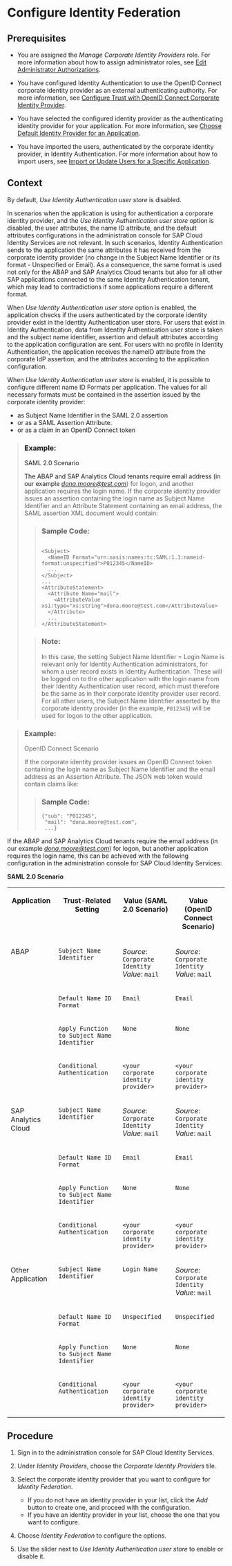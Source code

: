 <!-- loio749284f4498649ba8e8bcc3e8342b9dd -->

# Configure Identity Federation



<a name="loio749284f4498649ba8e8bcc3e8342b9dd__prereq_tvw_gtk_25b"/>

## Prerequisites

-   You are assigned the *Manage Corporate Identity Providers* role. For more information about how to assign administrator roles, see [Edit Administrator Authorizations](../Operation-Guide/edit-administrator-authorizations-86ee374.md).

-   You have configured Identity Authentication to use the OpenID Connect corporate identity provider as an external authenticating authority. For more information, see [Configure Trust with OpenID Connect Corporate Identity Provider](../Operation-Guide/configure-trust-with-openid-connect-corporate-identity-provider-8ff83a1.md).

-   You have selected the configured identity provider as the authenticating identity provider for your application. For more information, see [Choose Default Identity Provider for an Application](../Operation-Guide/choose-default-identity-provider-for-an-application-e9d8274.md).

-   You have imported the users, authenticated by the corporate identity provider, in Identity Authentication. For more information about how to import users, see [Import or Update Users for a Specific Application](../Operation-Guide/import-or-update-users-for-a-specific-application-33838e0.md).




<a name="loio749284f4498649ba8e8bcc3e8342b9dd__context_imb_h32_25b"/>

## Context

By default, *Use Identity Authentication user store* is disabled.

In scenarios when the application is using for authentication a corporate identity provider, and the *Use Identity Authentication user store* option is disabled, the user attributes, the name ID attribute, and the default attributes configurations in the administration console for SAP Cloud Identity Services are not relevant. In such scenarios, Identity Authentication sends to the application the same attributes it has received from the corporate identity provider \(no change in the Subject Name Identifier or its format - Unspecified or Email\). As a consequence, the same format is used not only for the ABAP and SAP Analytics Cloud tenants but also for all other SAP applications connected to the same Identity Authentication tenant, which may lead to contradictions if some applications require a different format.

When *Use Identity Authentication user store* option is enabled, the application checks if the users authenticated by the corporate identity provider exist in the Identity Authentication user store. For users that exist in Identity Authentication, data from Identity Authentication user store is taken and the subject name identifier, assertion and default attributes according to the application configuration are sent. For users with no profile in Identity Authentication, the application receives the nameID attribute from the corporate IdP assertion, and the attributes according to the application configuration.

When *Use Identity Authentication user store* is enabled, it is possible to configure different name ID Formats per application. The values for all necessary formats must be contained in the assertion issued by the corporate identity provider:

-   as Subject Name Identifier in the SAML 2.0 assertion
-   or as a SAML Assertion Attribute.
-   or as a claim in an OpenID Connect token

> ### Example:  
> SAML 2.0 Scenario
> 
> The ABAP and SAP Analytics Cloud tenants require email address \(in our example *dona.moore@test.com*\) for logon, and another application requires the login name. If the corporate identity provider issues an assertion containing the login name as Subject Name Identifier and an Attribute Statement containing an email address, the SAML assertion XML document would contain:
> 
> > ### Sample Code:  
> > ```
> > 
> > <Subject>
> >   <NameID Format="urn:oasis:names:tc:SAML:1.1:nameid-format:unspecified">P012345</NameID>
> >   ...
> > </Subject>
> > ...
> > <AttributeStatement>
> >   <Attribute Name="mail">
> >     <AttributeValue xsi:type="xs:string">dona.moore@test.com</AttributeValue>
> >   </Attribute>
> >   ...
> > </AttributeStatement>
> > ```
> 
> > ### Note:  
> > In this case, the setting Subject Name Identifier = Login Name is relevant only for Identity Authentication administrators, for whom a user record exists in Identity Authentication. These will be logged on to the other application with the login name from their Identity Authentication user record, which must therefore be the same as in their corporate identity provider user record. For all other users, the Subject Name Identifier asserted by the corporate identity provider \(in the example, `P012345`\) will be used for logon to the other application.

> ### Example:  
> OpenID Connect Scenario
> 
> If the corporate identity provider issues an OpenID Connect token containing the login name as Subject Name Identifier and the email address as an Assertion Attribute. The JSON web token would contain claims like:
> 
> > ### Sample Code:  
> > ```
> > {"sub": "P012345",
> >  "mail": "dona.moore@test.com",
> >  ...}
> > ```

If the ABAP and SAP Analytics Cloud tenants require the email address \(in our example *dona.moore@test.com*\) for logon, but another application requires the login name, this can be achieved with the following configuration in the administration console for SAP Cloud Identity Services:

**SAML 2.0 Scenario**


<table>
<tr>
<th valign="top">

Application

</th>
<th valign="top">

Trust-Related Setting

</th>
<th valign="top">

Value \(SAML 2.0 Scenario\)

</th>
<th valign="top">

Value \(OpenID Connect Scenario\)

</th>
</tr>
<tr>
<td valign="top" rowspan="4">

ABAP

</td>
<td valign="top">

`Subject Name Identifier`

</td>
<td valign="top">

*Source*: `Corporate Identity` *Value*: `mail`

</td>
<td valign="top">

*Source*: `Corporate Identity` *Value*: `mail`

</td>
</tr>
<tr>
<td valign="top">

`Default Name ID Format`

</td>
<td valign="top">

`Email`

</td>
<td valign="top">

`Email`

</td>
</tr>
<tr>
<td valign="top">

`Apply Function to Subject Name Identifier`

</td>
<td valign="top">

`None`

</td>
<td valign="top">

`None`

</td>
</tr>
<tr>
<td valign="top">

`Conditional Authentication`

</td>
<td valign="top">

`<your corporate identity provider>`

</td>
<td valign="top">

`<your corporate identity provider>`

</td>
</tr>
<tr>
<td valign="top" rowspan="4">

SAP Analytics Cloud

</td>
<td valign="top">

`Subject Name Identifier`

</td>
<td valign="top">

*Source*: `Corporate Identity` *Value*: `mail`

</td>
<td valign="top">

*Source*: `Corporate Identity` *Value*: `mail`

</td>
</tr>
<tr>
<td valign="top">

`Default Name ID Format`

</td>
<td valign="top">

`Email`

</td>
<td valign="top">

`Email`

</td>
</tr>
<tr>
<td valign="top">

`Apply Function to Subject Name Identifier`

</td>
<td valign="top">

`None`

</td>
<td valign="top">

`None`

</td>
</tr>
<tr>
<td valign="top">

`Conditional Authentication`

</td>
<td valign="top">

`<your corporate identity provider>`

</td>
<td valign="top">

`<your corporate identity provider>`

</td>
</tr>
<tr>
<td valign="top" rowspan="4">

Other Application

</td>
<td valign="top">

`Subject Name Identifier`

</td>
<td valign="top">

`Login Name`

</td>
<td valign="top">

*Source*: `Corporate Identity` *Value*: `mail`

</td>
</tr>
<tr>
<td valign="top">

`Default Name ID Format`

</td>
<td valign="top">

`Unspecified`

</td>
<td valign="top">

`Unspecified`

</td>
</tr>
<tr>
<td valign="top">

`Apply Function to Subject Name Identifier`

</td>
<td valign="top">

`None`

</td>
<td valign="top">

`None`

</td>
</tr>
<tr>
<td valign="top">

`Conditional Authentication`

</td>
<td valign="top">

`<your corporate identity provider>`

</td>
<td valign="top">

`<your corporate identity provider>`

</td>
</tr>
</table>



<a name="loio749284f4498649ba8e8bcc3e8342b9dd__steps_enable_idfederation"/>

## Procedure

1.  Sign in to the administration console for SAP Cloud Identity Services.

2.  Under *Identity Providers*, choose the *Corporate Identity Providers* tile.

3.  Select the corporate identity provider that you want to configure for *Identity Federation*.

    -   If you do not have an identity provider in your list, click the *Add* button to create one, and proceed with the configuration.
    -   If you have an identity provider in your list, choose the one that you want to configure.

4.  Choose *Identity Federation* to configure the options.

5.  Use the slider next to *Use Identity Authentication user store* to enable or disable it.


